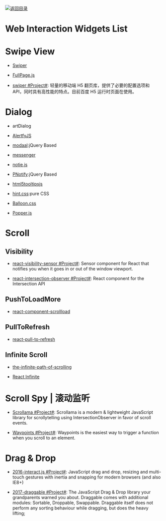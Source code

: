 [![返回目录](https://user-images.githubusercontent.com/5803001/38079637-ff0abcf0-3371-11e8-9b76-ad651620afc7.jpg)](https://github.com/wx-chevalier/Awesome-Lists)

# Web Interaction Widgets List

# Swipe View

- [Swiper]()

- [FullPage.js]()

- [swiper #Project#](https://github.com/fex-team/swiper): 轻量的移动端 H5 翻页库，提供了必要的配置选项和 API，同时具有高性能的特点。目前百度 H5 运行时页面在使用。

# Dialog

- artDialog

- [AlertfyJS](http://alertifyjs.com/examples.html)

- [modaal](http://humaan.com/modaal/#inline-content):jQuery Based

* [messenger](http://github.hubspot.com/messenger/docs/welcome/)

* [notie.js](https://github.com/jaredreich/notie.js)

* [PNotify](http://sciactive.com/pnotify/):jQuery Based

* [html5tooltipsjs](http://ytiurin.github.io/html5tooltipsjs/)

* [hint.css](https://github.com/chinchang/hint.css):pure CSS

* [Balloon.css](http://kazzkiq.github.io/balloon.css/)

* [Popper.js](https://github.com/FezVrasta/popper.js)

# Scroll

## Visibility

- [react-visibility-sensor #Project#](https://github.com/joshwnj/react-visibility-sensor): Sensor component for React that notifies you when it goes in or out of the window viewport.

- [react-intersection-observer #Project#](https://github.com/researchgate/react-intersection-observer): React component for the Intersection <Observer /> API

## PushToLoadMore

- [react-component-scrollload](https://github.com/nrako/react-component-scrollload)

## PullToRefresh

- [react-pull-to-refresh](https://github.com/bryaneaton13/react-pull-to-refresh)

## Infinite Scroll

- [the-infinite-path-of-scrolling](https://medium.com/@jankuca/the-infinite-path-of-scrolling-463bc649c7bd#.ut93imoai)

- [React Infinite](https://github.com/seatgeek/react-infinite)

# Scroll Spy | 滚动监听

- [Scrollama #Project#](https://github.com/russellgoldenberg/scrollama): Scrollama is a modern & lightweight JavaScript library for scrollytelling using IntersectionObserver in favor of scroll events.

- [Waypoints #Project#](http://imakewebthings.com/waypoints/): Waypoints is the easiest way to trigger a function when you scroll to an element.

# Drag & Drop

- [2016-interact.js #Project#](https://github.com/taye/interact.js): JavaScript drag and drop, resizing and multi-touch gestures with inertia and snapping for modern browsers (and also IE8+)

- [2017-draggable #Project#](https://github.com/Shopify/draggable): The JavaScript Drag & Drop library your grandparents warned you about. Draggable comes with additional modules: Sortable, Droppable, Swappable. Draggable itself does not perform any sorting behaviour while dragging, but does the heavy lifting;
